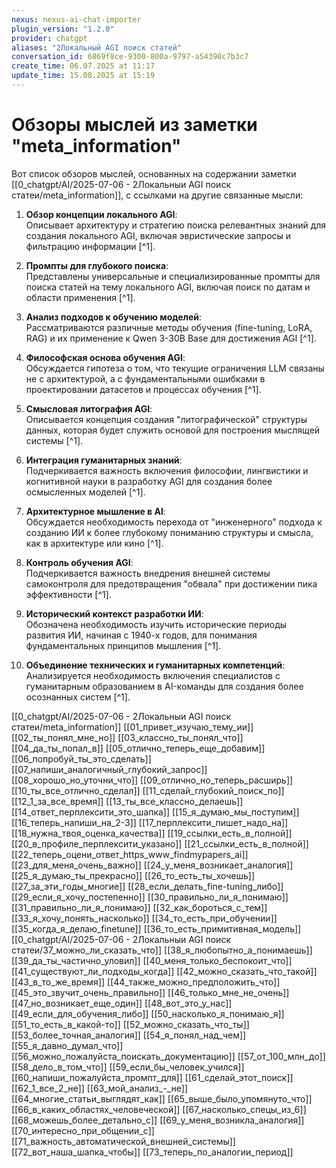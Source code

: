 ```yaml
---
nexus: nexus-ai-chat-importer
plugin_version: "1.2.0"
provider: chatgpt
aliases: "2Локальный AGI поиск статей"
conversation_id: 6869f8ce-9300-800a-9797-a54398c7b3c7
create_time: 06.07.2025 at 11:17
update_time: 15.08.2025 at 15:19
---
```



# Обзоры мыслей из заметки "meta_information" 

Вот список обзоров мыслей, основанных на содержании заметки [[0_chatgpt/AI/2025-07-06 - 2Локальныи AGI поиск статеи/meta_information]], с ссылками на другие связанные мысли:

1. **Обзор концепции локального AGI**:  
   Описывает архитектуру и стратегию поиска релевантных знаний для создания локального AGI, включая эвристические запросы и фильтрацию информации [^1].

2. **Промпты для глубокого поиска**:  
   Представлены универсальные и специализированные промпты для поиска статей на тему локального AGI, включая поиск по датам и области применения [^1].

3. **Анализ подходов к обучению моделей**:  
   Рассматриваются различные методы обучения (fine-tuning, LoRA, RAG) и их применение к Qwen 3-30B Base для достижения AGI [^1].

4. **Философская основа обучения AGI**:  
   Обсуждается гипотеза о том, что текущие ограничения LLM связаны не с архитектурой, а с фундаментальными ошибками в проектировании датасетов и процессах обучения [^1].

5. **Смысловая литография AGI**:  
   Описывается концепция создания "литографической" структуры данных, которая будет служить основой для построения мыслящей системы [^1].

6. **Интеграция гуманитарных знаний**:  
   Подчеркивается важность включения философии, лингвистики и когнитивной науки в разработку AGI для создания более осмысленных моделей [^1].

7. **Архитектурное мышление в AI**:  
   Обсуждается необходимость перехода от "инженерного" подхода к созданию ИИ к более глубокому пониманию структуры и смысла, как в архитектуре или кино [^1].

8. **Контроль обучения AGI**:  
   Подчеркивается важность внедрения внешней системы самоконтроля для предотвращения "обвала" при достижении пика эффективности [^1].

9. **Исторический контекст разработки ИИ**:  
   Обозначена необходимость изучить исторические периоды развития ИИ, начиная с 1940-х годов, для понимания фундаментальных принципов мышления [^1].

10. **Объединение технических и гуманитарных компетенций**:  
    Анализируется необходимость включения специалистов с гуманитарным образованием в AI-команды для создания более осознанных систем [^1].


[[0_chatgpt/AI/2025-07-06 - 2Локальныи AGI поиск статеи/meta_information]]
[[01_привет_изучаю_тему_ии]]
[[02_ты_понял_мне_но]]
[[03_классно_ты_понял_что]]
[[04_да_ты_попал_в]]
[[05_отлично_теперь_еще_добавим]]
[[06_попробуй_ты_это_сделать]]
[[07_напиши_аналогичный_глубокий_запрос]]
[[08_хорошо_но_уточни_что]]
[[09_отлично_но_теперь_расширь]]
[[10_ты_все_отлично_сделал]]
[[11_сделай_глубокий_поиск_по]]
[[12_1_за_все_время]]
[[13_ты_все_классно_делаешь]]
[[14_ответ_перплексити_это_шапка]]
[[15_я_думаю_мы_поступим]]
[[16_теперь_напиши_на_2-3]]
[[17_перплексити_пишет_надо_на]]
[[18_нужна_твоя_оценка_качества]]
[[19_ссылки_есть_в_полной]]
[[20_в_профиле_перплексити_указано]]
[[21_ссылки_есть_в_полной]]
[[22_теперь_оцени_ответ_https_www_findmypapers_ai]]
[[23_для_меня_очень_важно]]
[[24_у_меня_возникает_аналогия]]
[[25_я_думаю_ты_прекрасно]]
[[26_то_есть_ты_хочешь]]
[[27_за_эти_годы_многие]]
[[28_если_делать_fine-tuning_либо]]
[[29_если_я_хочу_постепенно]]
[[30_правильно_ли_я_понимаю]]
[[31_правильно_ли_я_понимаю]]
[[32_как_бороться_с_тем]]
[[33_я_хочу_понять_насколько]]
[[34_то_есть_при_обучении]]
[[35_когда_я_делаю_finetune]]
[[36_то_есть_примитивная_модель]]
[[0_chatgpt/AI/2025-07-06 - 2Локальныи AGI поиск статеи/37_можно_ли_сказать_что]]
[[38_я_любопытно_а_понимаешь]]
[[39_да_ты_частично_уловил]]
[[40_меня_только_беспокоит_что]]
[[41_существуют_ли_подходы_когда]]
[[42_можно_сказать_что_такой]]
[[43_в_то_же_время]]
[[44_также_можно_предположить_что]]
[[45_это_звучит_очень_правильно]]
[[46_только_мне_не_очень]]
[[47_но_возникает_еще_один]]
[[48_вот_это_у_нас]]
[[49_если_для_обучения_либо]]
[[50_насколько_я_понимаю_я]]
[[51_то_есть_в_какой-то]]
[[52_можно_сказать_что_ты]]
[[53_более_точная_аналогия]]
[[54_я_понял_над_чем]]
[[55_я_давно_думал_что]]
[[56_можно_пожалуйста_поискать_документацию]]
[[57_от_100_млн_до]]
[[58_дело_в_том_что]]
[[59_если_бы_человек_учился]]
[[60_напиши_пожалуйста_промпт_для]]
[[61_сделай_этот_поиск]]
[[62_1_все_2_не]]
[[63_мой_анализ_-_не]]
[[64_многие_статьи_выглядят_как]]
[[65_выше_было_упомянуто_что]]
[[66_в_каких_областях_человеческой]]
[[67_насколько_спецы_из_6]]
[[68_можешь_более_детально_с]]
[[69_у_меня_возникла_аналогия]]
[[70_интересно_при_общении_с]]
[[71_важность_автоматической_внешней_системы]]
[[72_вот_наша_шапка_чтобы]]
[[73_теперь_по_аналогии_период]]
